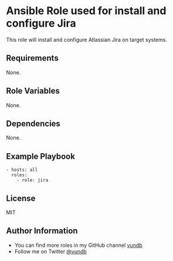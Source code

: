 Ansible Role used for install and configure Jira
================================================

This role will install and configure Atlassian Jira on target systems.

Requirements
------------

None.

Role Variables
--------------

None.

Dependencies
------------

None.

Example Playbook
----------------
```
- hosts: all
  roles:
    - role: jira
```

License
-------

MIT

Author Information
------------------

- You can find more roles in my GitHub channel [vundb](https://github.com/vundb)
- Follow me on Twitter [@vundb](https://twitter.com/vundb)
